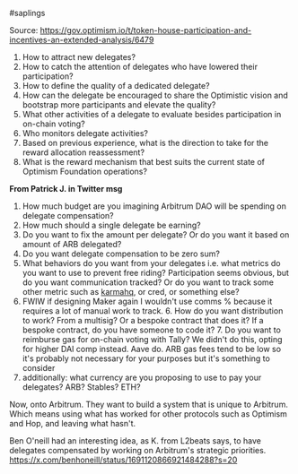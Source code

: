 #saplings 

Source: https://gov.optimism.io/t/token-house-participation-and-incentives-an-extended-analysis/6479

1. How to attract new delegates?
2. How to catch the attention of delegates who have lowered their participation?
3. How to define the quality of a dedicated delegate?
4. How can the delegate be encouraged to share the Optimistic vision and bootstrap more participants and elevate the quality?
5. What other activities of a delegate to evaluate besides participation in on-chain voting?
6. Who monitors delegate activities?
7. Based on previous experience, what is the direction to take for the reward allocation reassessment?
8. What is the reward mechanism that best suits the current state of Optimism Foundation operations?

**From Patrick J. in Twitter msg**

1. How much budget are you imagining Arbitrum DAO will be spending on delegate compensation? 
2. How much should a single delegate be earning? 
3. Do you want to fix the amount per delegate? Or do you want it based on amount of ARB delegated? 
4. Do you want delegate compensation to be zero sum? 
5. What behaviors do you want from your delegates i.e. what metrics do you want to use to prevent free riding? Participation seems obvious, but do you want communication tracked? Or do you want to track some other metric such as [karmahq](http://karmahq.xyz), or cred, or something else?
6. FWIW if designing Maker again I wouldn't use comms % because it requires a lot of manual work to track. 6. How do you want distribution to work? From a multisig? Or a bespoke contract that does it? If a bespoke contract, do you have someone to code it? 7. Do you want to reimburse gas for on-chain voting with Tally? We didn't do this, opting for higher DAI comp instead. Aave do. ARB gas fees tend to be low so it's probably not necessary for your purposes but it's something to consider
7. additionally: what currency are you proposing to use to pay your delegates? ARB? Stables? ETH?

Now, onto Arbitrum. They want to build a system that is unique to Arbitrum. Which means using what has worked for other protocols such as Optimism and Hop, and leaving what hasn't. 

Ben O'neill had an interesting idea, as K. from L2beats says, to have delegates compensated by working on Arbitrum's strategic priorities. https://x.com/benhoneill/status/1691120866921484288?s=20